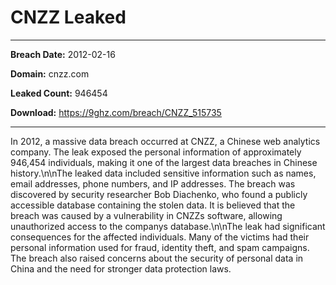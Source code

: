 # CNZZ Leaked

------------
**Breach Date:** 2012-02-16

**Domain:** cnzz.com

**Leaked Count:** 946454

**Download:** https://9ghz.com/breach/CNZZ_515735

------------
In 2012, a massive data breach occurred at CNZZ, a Chinese web analytics company. The leak exposed the personal information of approximately 946,454 individuals, making it one of the largest data breaches in Chinese history.\n\nThe leaked data included sensitive information such as names, email addresses, phone numbers, and IP addresses. The breach was discovered by security researcher Bob Diachenko, who found a publicly accessible database containing the stolen data. It is believed that the breach was caused by a vulnerability in CNZZs software, allowing unauthorized access to the companys database.\n\nThe leak had significant consequences for the affected individuals. Many of the victims had their personal information used for fraud, identity theft, and spam campaigns. The breach also raised concerns about the security of personal data in China and the need for stronger data protection laws.
